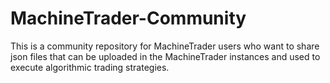 # MachineTrader-Community
This is a community repository for MachineTrader users who want to share json files that can be uploaded in the MachineTrader instances and used to execute algorithmic trading strategies. 
